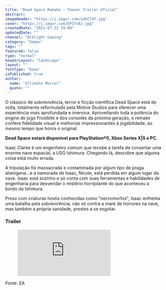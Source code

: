 ```yaml
---
title: "Dead Space Remake - Teaser Trailer Oficial"
abstract:
imageHeader: "https://i.imgur.com/y4hCT4Y.jpg"
cover: "https://i.imgur.com/EP37x6z.jpg"
createdDate: "2021-07-22 19:00"
updatedDate: ""
channel: "Blklight Gaming"
category: "Games"
tags: ""
featured: false
type: "normal"
headerLayout: "landscape"
layout: ""
fontType: "base"
isPublished: true
author:
  name: "Ultimate Mercer"
  quote: ""
---
```


O clássico de sobrevivência, terror e ficção científica Dead Space está de volta, totalmente reformulado pela Motive Studios para oferecer uma experiência mais aprofundada e imersiva. Aproveitando toda a potência do engine de jogo Frostbite e dos consoles da próxima geração, o remake confere fidelidade visual e melhorias impressionantes à jogabilidade, ao mesmo tempo que honra o original.

**Dead Space estará disponível para PlayStation®5, Xbox Series X|S e PC.**

Isaac Clarke é um engenheiro comum que recebe a tarefa de consertar uma enorme nave espacial, a USG Ishimura. Chegando lá, descobre que alguma coisa está muito errada.

A tripulação foi massacrada e contaminada por algum tipo de praga alienígena...e a namorada de Isaac, Nicole, está perdida em algum lugar da nave.
Isaac está sozinho e só conta com suas ferramentas e habilidades de engenharia para desvendar o mistério horripilante do que aconteceu a bordo da Ishimura.

Preso com criaturas hostis conhecidas como "necromorfos", Isaac enfrenta uma batalha pela sobrevivência, não só contra a maré de horrores na nave, mas também a própria sanidade, prestes a se esgotar.

### Trailer

<figure class="ratio ratio-16x9 mb-4">
    <iframe src="https://www.youtube.com/embed/l5WeBNfX-og" title="YouTube video player" frameborder="0" allow="accelerometer; autoplay; clipboard-write; encrypted-media; gyroscope; picture-in-picture" allowfullscreen></iframe>
</figure>

_Fonte: EA_
